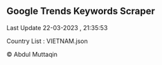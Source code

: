 

## Google Trends Keywords Scraper 
 
Last Update 22-03-2023 , 21:35:53

Country List :
VIETNAM.json



© Abdul Muttaqin 
